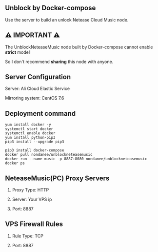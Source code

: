 ## Unblock by Docker-compose

Use the server to build an unlock Netease Cloud Music node.

## ⚠️ IMPORTANT ⚠️

The UnblockNeteaseMusic node built by Docker-compose cannot enable **strict** mode!

So I don't recommend **sharing** this node with anyone.

## Server Configuration

Server: Ali Cloud Elastic Service

Mirroring system: CentOS 7.6

## Deployment command

```
yum install docker -y
systemctl start docker
systemctl enable docker
yum install python-pip3
pip3 install --upgrade pip3
```

```
pip3 install docker-compose
docker pull nondanee/unblockneteasemusic
docker run --name music -p 8887:8080 nondanee/unblockneteasemusic
docker ps
```

## NeteaseMusic(PC) Proxy Servers

1. Proxy Type: HTTP

2. Server: Your VPS ip

3. Port: 8887

## VPS Firewall Rules

1. Rule Type: TCP

2. Port: 8887
